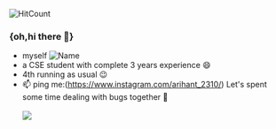 ![HitCount](http://hits.dwyl.com/arihant-2310/arihant-2310.svg)
### {oh,hi there 👋}
- myself
![Name](https://github.com/arihant-2310/arihant-2310/blob/master/name.gif)
- a CSE student with complete 3 years experience 😄
- 4th running as usual 😉
- 📫 ping me:(https://www.instagram.com/arihant_2310/)
        Let's spent some time dealing with bugs together 👯 <br><br>
 <a href="https://www.instagram.com/arihant_2310/"><img src="https://img.shields.io/github/followers/arihant-2310?label=Follow&style=social"></a>

<!--
**arihant-2310/arihant-2310** is a ✨ _special_ ✨ repository because its `README.md` (this file) appears on your GitHub profile.

Here are some ideas to get you started:

- 🔭 I’m currently working on ...
- 🌱 I’m currently learning ...
- 👯 I’m looking to collaborate on ...
- 🤔 I’m looking for help with ...
- 💬 Ask me about ...
- 📫 How to reach me: ...
- 😄 Pronouns: ...
- ⚡ Fun fact: ...
-->
